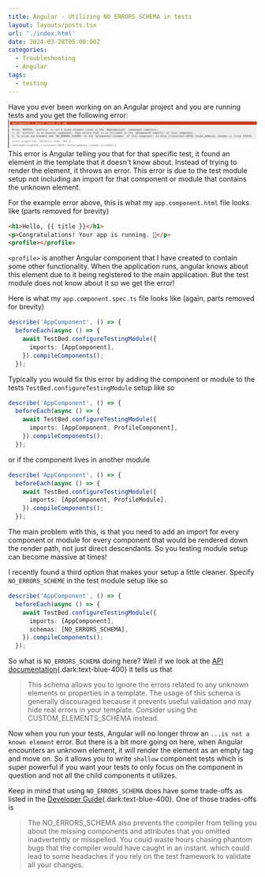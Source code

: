 ```yaml
---
title: Angular - Utilizing NO_ERRORS_SCHEMA in tests
layout: layouts/posts.tsx
url: './index.html'
date: 2024-03-28T05:00:00Z
categories:
  - Troubleshooting
  - Angular
tags:
  - testing
---
```

Have you ever been working on an Angular project and you are running tests and you get the following error:
![known-element-error](known-element-error.png)
This error is Angular telling you that for that specific test, it found an element in the template that it doesn't know about. Instead of trying to render the element, it throws an error.  This error is due to the test module setup not including an import for that component or module that contains the unknown element.

For the example error above, this is what my `app.component.html` file looks like (parts removed for brevity)
```html
<h1>Hello, {{ title }}</h1>
<p>Congratulations! Your app is running. 🎉</p>
<profile></profile>
```
`<profile>` is another Angular component that I have created to contain some other functionality.  When the application runs, angular knows about this element due to it being registered to the main application. But the test module does not know about it so we get the error!

Here is what my `app.component.spec.ts` file looks like (again, parts removed for brevity)
```typescript
describe('AppComponent', () => {
  beforeEach(async () => {
    await TestBed.configureTestingModule({
      imports: [AppComponent],
    }).compileComponents();
  });
```

Typically you would fix this error by adding the component or module to the tests `TestBed.configureTestingModule` setup like so
```typescript
describe('AppComponent', () => {
  beforeEach(async () => {
    await TestBed.configureTestingModule({
      imports: [AppComponent, ProfileComponent],
    }).compileComponents();
  });
```
or if the component lives in another module
```typescript
describe('AppComponent', () => {
  beforeEach(async () => {
    await TestBed.configureTestingModule({
      imports: [AppComponent, ProfileModule],
    }).compileComponents();
  });
```
The main problem with this, is that you need to add an import for every component or module for every component that would be rendered down the render path, not just direct descendants.  So you testing module setup can become massive at times!

I recently found a third option that makes your setup a little cleaner.  Specify `NO_ERRORS_SCHEME` in the test module setup like so
```typescript
describe('AppComponent', () => {
  beforeEach(async () => {
    await TestBed.configureTestingModule({
      imports: [AppComponent],
      schemas: [NO_ERRORS_SCHEMA],
    }).compileComponents();
  });
```
So what is `NO_ERRORS_SCHEMA` doing here? Well if we look at the [API documentation](https://angular.io/api/core/NO_ERRORS_SCHEMA){.dark:text-blue-400} it tells us that
> This schema allows you to ignore the errors related to any unknown elements or properties in a template. The usage of this schema is generally discouraged because it prevents useful validation and may hide real errors in your template. Consider using the CUSTOM_ELEMENTS_SCHEMA instead.

Now when you run your tests, Angular will no longer throw an `...is not a known element` error.  But there is a bit more going on here, when Angular encounters an unknown element, it will render the element as an empty tag and move on.  So it allows you to write `shallow` component tests which is super powerful if you want your tests to only focus on the component in question and not all the child components it utilizes.

Keep in mind that using `NO_ERRORS_SCHEMA` does have some trade-offs as listed in the [Developer Guide](https://angular.io/guide/testing-components-scenarios#no_errors_schema){.dark:text-blue-400}. One of those trades-offs is
> The NO_ERRORS_SCHEMA also prevents the compiler from telling you about the missing components and attributes that you omitted inadvertently or misspelled. You could waste hours chasing phantom bugs that the compiler would have caught in an instant.
which could lead to some headaches if you rely on the test framework to validate all your changes.